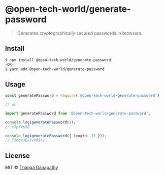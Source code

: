 # @open-tech-world/generate-password

> Generates cryptographically secured passwords in browsers.

## Install

```bash
$ npm install @open-tech-world/generate-password
-OR-
$ yarn add @open-tech-world/generate-password
```

## Usage

```js
const generatePassword = require('@open-tech-world/generate-password');

// or

import generatePassword from '@open-tech-world/generate-password';

console.log(generatePassword());
// c1pXV$3Q

console.log(generatePassword({ length: 15 }));
// fJhgXJEyiwR8$tv
```

## License

MIT © [Thanga Ganapathy](https://github.com/ganapathy888)
